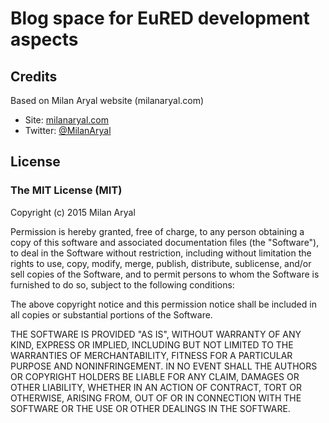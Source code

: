 # Blog space for EuRED development aspects
## Credits
Based on Milan Aryal website (milanaryal.com)
- Site: [milanaryal.com](http://milanaryal.com)
- Twitter: [@MilanAryal](http://twitter.com/MilanAryal)

## License
### The MIT License (MIT)
Copyright (c) 2015 Milan Aryal

Permission is hereby granted, free of charge, to any person obtaining a copy of this software and associated documentation files (the "Software"), to deal in the Software without restriction, including without limitation the rights to use, copy, modify, merge, publish, distribute, sublicense, and/or sell copies of the Software, and to permit persons to whom the Software is furnished to do so, subject to the following conditions:

The above copyright notice and this permission notice shall be included in all copies or substantial portions of the Software.

THE SOFTWARE IS PROVIDED "AS IS", WITHOUT WARRANTY OF ANY KIND, EXPRESS OR IMPLIED, INCLUDING BUT NOT LIMITED TO THE WARRANTIES OF MERCHANTABILITY, FITNESS FOR A PARTICULAR PURPOSE AND NONINFRINGEMENT. IN NO EVENT SHALL THE AUTHORS OR COPYRIGHT HOLDERS BE LIABLE FOR ANY CLAIM, DAMAGES OR OTHER LIABILITY, WHETHER IN AN ACTION OF CONTRACT, TORT OR OTHERWISE, ARISING FROM, OUT OF OR IN CONNECTION WITH THE SOFTWARE OR THE USE OR OTHER DEALINGS IN THE SOFTWARE.
